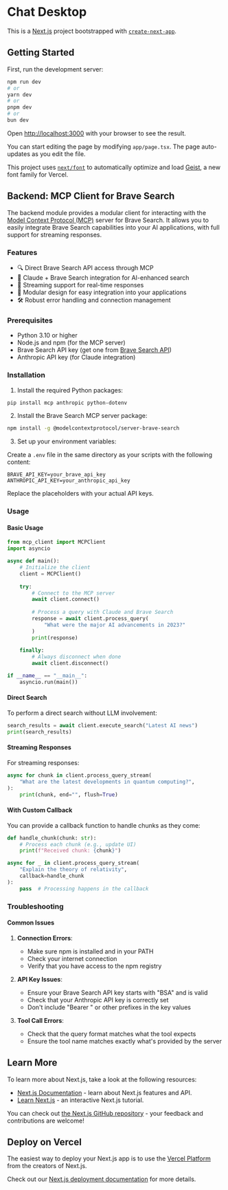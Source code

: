 # Chat Desktop

This is a [Next.js](https://nextjs.org) project bootstrapped with [`create-next-app`](https://nextjs.org/docs/app/api-reference/cli/create-next-app).

## Getting Started

First, run the development server:

```bash
npm run dev
# or
yarn dev
# or
pnpm dev
# or
bun dev
```

Open [http://localhost:3000](http://localhost:3000) with your browser to see the result.

You can start editing the page by modifying `app/page.tsx`. The page auto-updates as you edit the file.

This project uses [`next/font`](https://nextjs.org/docs/app/building-your-application/optimizing/fonts) to automatically optimize and load [Geist](https://vercel.com/font), a new font family for Vercel.

## Backend: MCP Client for Brave Search

The backend module provides a modular client for interacting with the [Model Context Protocol (MCP)](https://modelcontextprotocol.io/) server for Brave Search. It allows you to easily integrate Brave Search capabilities into your AI applications, with full support for streaming responses.

### Features

- 🔍 Direct Brave Search API access through MCP
- 🤖 Claude + Brave Search integration for AI-enhanced search
- 📡 Streaming support for real-time responses 
- 🧩 Modular design for easy integration into your applications
- 🛠️ Robust error handling and connection management

### Prerequisites

- Python 3.10 or higher
- Node.js and npm (for the MCP server)
- Brave Search API key (get one from [Brave Search API](https://api.search.brave.com/))
- Anthropic API key (for Claude integration)

### Installation

1. Install the required Python packages:

```bash
pip install mcp anthropic python-dotenv
```

2. Install the Brave Search MCP server package:

```bash
npm install -g @modelcontextprotocol/server-brave-search
```

3. Set up your environment variables:

Create a `.env` file in the same directory as your scripts with the following content:

```
BRAVE_API_KEY=your_brave_api_key
ANTHROPIC_API_KEY=your_anthropic_api_key
```

Replace the placeholders with your actual API keys.

### Usage

#### Basic Usage

```python
from mcp_client import MCPClient
import asyncio

async def main():
    # Initialize the client
    client = MCPClient()
    
    try:
        # Connect to the MCP server
        await client.connect()
        
        # Process a query with Claude and Brave Search
        response = await client.process_query(
            "What were the major AI advancements in 2023?"
        )
        print(response)
        
    finally:
        # Always disconnect when done
        await client.disconnect()

if __name__ == "__main__":
    asyncio.run(main())
```

#### Direct Search

To perform a direct search without LLM involvement:

```python
search_results = await client.execute_search("Latest AI news")
print(search_results)
```

#### Streaming Responses

For streaming responses:

```python
async for chunk in client.process_query_stream(
    "What are the latest developments in quantum computing?",
):
    print(chunk, end="", flush=True)
```

#### With Custom Callback

You can provide a callback function to handle chunks as they come:

```python
def handle_chunk(chunk: str):
    # Process each chunk (e.g., update UI)
    print(f"Received chunk: {chunk}")

async for _ in client.process_query_stream(
    "Explain the theory of relativity",
    callback=handle_chunk
):
    pass  # Processing happens in the callback
```

### Troubleshooting

#### Common Issues

1. **Connection Errors**:
   - Make sure npm is installed and in your PATH
   - Check your internet connection
   - Verify that you have access to the npm registry

2. **API Key Issues**:
   - Ensure your Brave Search API key starts with "BSA" and is valid
   - Check that your Anthropic API key is correctly set
   - Don't include "Bearer " or other prefixes in the key values

3. **Tool Call Errors**:
   - Check that the query format matches what the tool expects
   - Ensure the tool name matches exactly what's provided by the server

## Learn More

To learn more about Next.js, take a look at the following resources:

- [Next.js Documentation](https://nextjs.org/docs) - learn about Next.js features and API.
- [Learn Next.js](https://nextjs.org/learn) - an interactive Next.js tutorial.

You can check out [the Next.js GitHub repository](https://github.com/vercel/next.js) - your feedback and contributions are welcome!

## Deploy on Vercel

The easiest way to deploy your Next.js app is to use the [Vercel Platform](https://vercel.com/new?utm_medium=default-template&filter=next.js&utm_source=create-next-app&utm_campaign=create-next-app-readme) from the creators of Next.js.

Check out our [Next.js deployment documentation](https://nextjs.org/docs/app/building-your-application/deploying) for more details.
